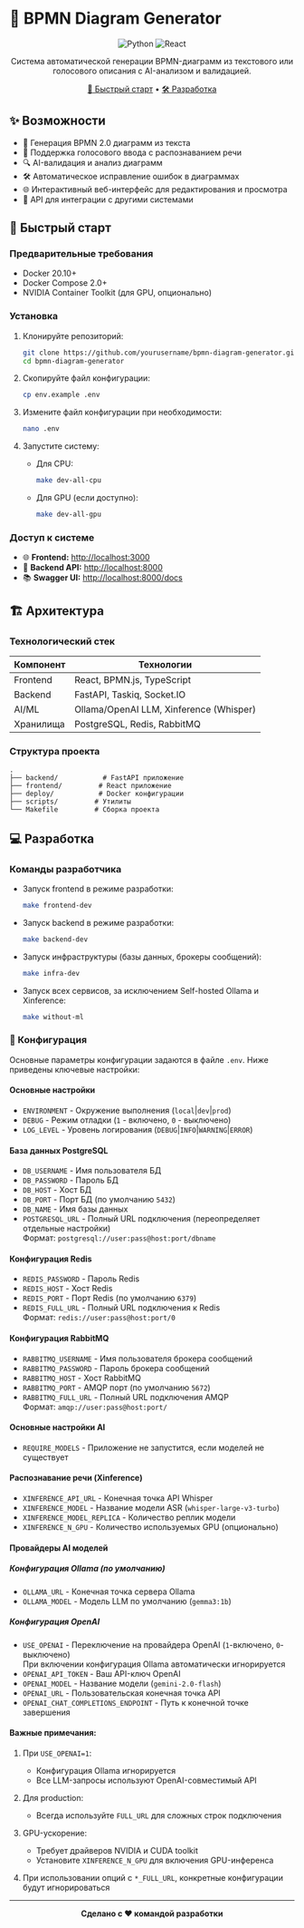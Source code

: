 # 🤖 BPMN Diagram Generator

<div align="center">

![Python](https://img.shields.io/badge/python-3.11+-blue.svg)
![React](https://img.shields.io/badge/react-18.0+-blue.svg)

Система автоматической генерации BPMN-диаграмм из текстового или голосового описания с AI-анализом и валидацией.

[🚀 Быстрый старт](#установка) •
[🛠 Разработка](#команды-разработчика)

</div>

## ✨ Возможности

- 🎯 Генерация BPMN 2.0 диаграмм из текста  
- 🎤 Поддержка голосового ввода с распознаванием речи  
- 🔍 AI-валидация и анализ диаграмм  
- 🛠 Автоматическое исправление ошибок в диаграммах  
- 🌐 Интерактивный веб-интерфейс для редактирования и просмотра  
- 🚀 API для интеграции с другими системами  

## 🚀 Быстрый старт

### Предварительные требования

- Docker 20.10+  
- Docker Compose 2.0+  
- NVIDIA Container Toolkit (для GPU, опционально)  

### Установка

1. Клонируйте репозиторий:  
   ```bash
   git clone https://github.com/yourusername/bpmn-diagram-generator.git
   cd bpmn-diagram-generator
   ```

2. Скопируйте файл конфигурации:  
   ```bash
   cp env.example .env
   ```

3. Измените файл конфигурации при необходимости:  
   ```bash
   nano .env
   ```

4. Запустите систему:  
   - Для CPU:  
     ```bash
     make dev-all-cpu
     ```
   - Для GPU (если доступно):  
     ```bash
     make dev-all-gpu
     ```

### Доступ к системе

- 🌐 **Frontend:** [http://localhost:3000](http://localhost:3000)  
- 🔧 **Backend API:** [http://localhost:8000](http://localhost:8000)  
- 📚 **Swagger UI:** [http://localhost:8000/docs](http://localhost:8000/docs)  

## 🏗 Архитектура

### Технологический стек

| Компонент    | Технологии                            |
|-------------|---------------------------------------|
| Frontend    | React, BPMN.js, TypeScript            |
| Backend     | FastAPI, Taskiq, Socket.IO            |
| AI/ML       | Ollama/OpenAI LLM, Xinference (Whisper)|
| Хранилища   | PostgreSQL, Redis, RabbitMQ           |

### Структура проекта

```
.
├── backend/           # FastAPI приложение
├── frontend/         # React приложение
├── deploy/           # Docker конфигурации
├── scripts/         # Утилиты
└── Makefile         # Сборка проекта
```

## 💻 Разработка

### Команды разработчика

- Запуск frontend в режиме разработки:  
  ```bash
  make frontend-dev
  ```

- Запуск backend в режиме разработки:  
  ```bash
  make backend-dev
  ```

- Запуск инфраструктуры (базы данных, брокеры сообщений):  
  ```bash
  make infra-dev
  ```

- Запуск всех сервисов, за исключением Self-hosted Ollama и Xinference:  
  ```bash
  make without-ml
  ```

### 🔧 Конфигурация

Основные параметры конфигурации задаются в файле `.env`. Ниже приведены ключевые настройки:

#### Основные настройки
- `ENVIRONMENT` - Окружение выполнения (`local`|`dev`|`prod`)  
- `DEBUG` - Режим отладки (`1` - включено, `0` - выключено)  
- `LOG_LEVEL` - Уровень логирования (`DEBUG`|`INFO`|`WARNING`|`ERROR`)  

#### База данных PostgreSQL
- `DB_USERNAME` - Имя пользователя БД  
- `DB_PASSWORD` - Пароль БД  
- `DB_HOST` - Хост БД  
- `DB_PORT` - Порт БД (по умолчанию `5432`)  
- `DB_NAME` - Имя базы данных  
- `POSTGRESQL_URL` - Полный URL подключения (переопределяет отдельные настройки)  
  Формат: `postgresql://user:pass@host:port/dbname`

#### Конфигурация Redis
- `REDIS_PASSWORD` - Пароль Redis  
- `REDIS_HOST` - Хост Redis  
- `REDIS_PORT` - Порт Redis (по умолчанию `6379`)  
- `REDIS_FULL_URL` - Полный URL подключения к Redis  
  Формат: `redis://user:pass@host:port/0`

#### Конфигурация RabbitMQ
- `RABBITMQ_USERNAME` - Имя пользователя брокера сообщений  
- `RABBITMQ_PASSWORD` - Пароль брокера сообщений  
- `RABBITMQ_HOST` - Хост RabbitMQ  
- `RABBITMQ_PORT` - AMQP порт (по умолчанию `5672`)  
- `RABBITMQ_FULL_URL` - Полный URL подключения AMQP  
  Формат: `amqp://user:pass@host:port/`

#### Основные настройки AI
- `REQUIRE_MODELS` - Приложение не запустится, если моделей не существует 

#### Распознавание речи (Xinference)
- `XINFERENCE_API_URL` - Конечная точка API Whisper  
- `XINFERENCE_MODEL` - Название модели ASR (`whisper-large-v3-turbo`)  
- `XINFERENCE_MODEL_REPLICA` - Количество реплик модели  
- `XINFERENCE_N_GPU` - Количество используемых GPU (опционально)  

#### Провайдеры AI моделей
##### Конфигурация Ollama (по умолчанию)
- `OLLAMA_URL` - Конечная точка сервера Ollama  
- `OLLAMA_MODEL` - Модель LLM по умолчанию (`gemma3:1b`)  

##### Конфигурация OpenAI
- `USE_OPENAI` - Переключение на провайдера OpenAI (`1`-включено, `0`-выключено)  
  При включении конфигурация Ollama автоматически игнорируется  
- `OPENAI_API_TOKEN` - Ваш API-ключ OpenAI  
- `OPENAI_MODEL` - Название модели (`gemini-2.0-flash`)  
- `OPENAI_URL` - Пользовательская конечная точка API  
- `OPENAI_CHAT_COMPLETIONS_ENDPOINT` - Путь к конечной точке завершения  

#### Важные примечания:
1. При `USE_OPENAI=1`:  
   - Конфигурация Ollama игнорируется  
   - Все LLM-запросы используют OpenAI-совместимый API  

2. Для production:  
   - Всегда используйте `FULL_URL` для сложных строк подключения  

3. GPU-ускорение:  
   - Требует драйверов NVIDIA и CUDA toolkit  
   - Установите `XINFERENCE_N_GPU` для включения GPU-инференса  

4. При использовании опций с `*_FULL_URL`, конкретные конфигурации будут игнорироваться  

---

<div align="center">
  <strong>Сделано с ❤️ командой разработки</strong>
</div>
